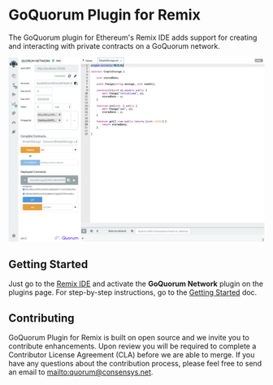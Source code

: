 # GoQuorum Plugin for Remix

The GoQuorum plugin for Ethereum's Remix IDE adds support for creating and interacting with private contracts on a GoQuorum network.

![screenshot](images/quorum-remix.png "screenshot")

## Getting Started

Just go to the [Remix IDE](https://remix.ethereum.org) and activate the **GoQuorum Network** plugin on the plugins page. For step-by-step instructions, go to the [Getting Started](GettingStarted.md) doc.

## Contributing

GoQuorum Plugin for Remix is built on open source and we invite you to contribute enhancements. Upon
review you will be required to complete a Contributor License Agreement (CLA) before we are able to merge.
If you have any questions about the contribution process, please feel free to send an email to <mailto:quorum@consensys.net>.
